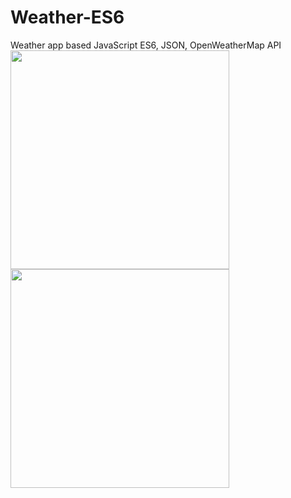 # Weather-ES6
Weather app based JavaScript ES6, JSON, OpenWeatherMap API
<img src="https://i.imgur.com/u3R5kAZ.png" width="350">
<img src="https://i.imgur.com/E4P4UUG.png" width="350">


